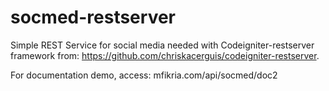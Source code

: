 # socmed-restserver
Simple REST Service for social media needed with Codeigniter-restserver framework from: https://github.com/chriskacerguis/codeigniter-restserver.

For documentation demo, access: mfikria.com/api/socmed/doc2
